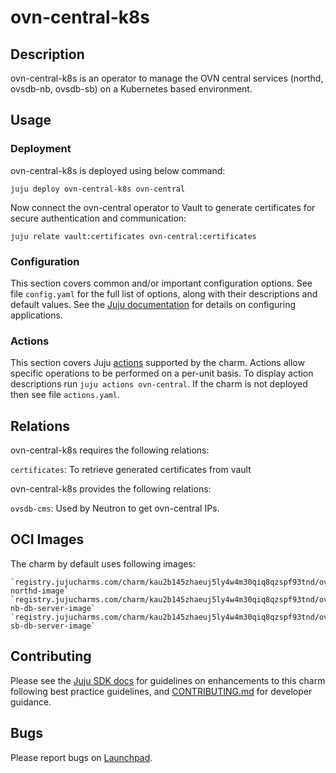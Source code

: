 # ovn-central-k8s

## Description

ovn-central-k8s is an operator to manage the OVN central
services (northd, ovsdb-nb, ovsdb-sb) on a Kubernetes based
environment.

## Usage

### Deployment

ovn-central-k8s is deployed using below command:

    juju deploy ovn-central-k8s ovn-central

Now connect the ovn-central operator to Vault to generate
certificates for secure authentication and communication:

    juju relate vault:certificates ovn-central:certificates

### Configuration

This section covers common and/or important configuration options. See file
`config.yaml` for the full list of options, along with their descriptions and
default values. See the [Juju documentation][juju-docs-config-apps] for details
on configuring applications.

### Actions

This section covers Juju [actions][juju-docs-actions] supported by the charm.
Actions allow specific operations to be performed on a per-unit basis. To
display action descriptions run `juju actions ovn-central`. If the charm is not
deployed then see file `actions.yaml`.

## Relations

ovn-central-k8s requires the following relations:

`certificates`: To retrieve generated certificates from vault

ovn-central-k8s provides the following relations:

`ovsdb-cms`: Used by Neutron to get ovn-central IPs.

## OCI Images

The charm by default uses following images:

    `registry.jujucharms.com/charm/kau2b145zhaeuj5ly4w4m30qiq8qzspf93tnd/ovn-northd-image`
    `registry.jujucharms.com/charm/kau2b145zhaeuj5ly4w4m30qiq8qzspf93tnd/ovn-nb-db-server-image`
    `registry.jujucharms.com/charm/kau2b145zhaeuj5ly4w4m30qiq8qzspf93tnd/ovn-sb-db-server-image`

## Contributing

Please see the [Juju SDK docs](https://juju.is/docs/sdk) for guidelines
on enhancements to this charm following best practice guidelines, and
[CONTRIBUTING.md](contributors-guide) for developer guidance.

## Bugs

Please report bugs on [Launchpad][lp-bugs-charm-ovn-central-k8s].

<!-- LINKS -->

[contributors-guide]: https://github.com/openstack-charmers/charm-ovn-central-operator/blob/main/CONTRIBUTING.md
[juju-docs-actions]: https://jaas.ai/docs/actions
[juju-docs-config-apps]: https://juju.is/docs/configuring-applications
[lp-bugs-charm-ovn-central-k8s]: https://bugs.launchpad.net/charm-ovn-central-k8s/+filebug
